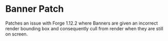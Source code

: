 # Banner Patch
 Patches an issue with Forge 1.12.2 where Banners are given an incorrect render bounding box and consequently cull from render when they are still on screen.
